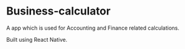 # Business-calculator

A app which is used for Accounting and Finance related calculations.

Built using React Native.

